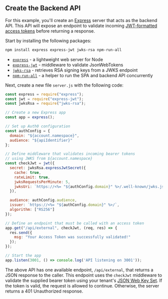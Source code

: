 <!-- markdownlint-disable MD002 MD041 -->

## Create the Backend API

For this example, you'll create an [Express](https://expressjs.com/) server that acts as the backend API. This API will expose an endpoint to validate incoming [JWT-formatted access tokens](https://auth0.com/docs/tokens/concepts/jwts) before returning a response.

Start by installing the following packages:

```bash
npm install express express-jwt jwks-rsa npm-run-all
```

* [`express`](https://github.com/expressjs/express) - a lightweight web server for Node
* [`express-jwt`](https://www.npmjs.com/package/express-jwt) - middleware to validate JsonWebTokens
* [`jwks-rsa`](https://www.npmjs.com/package/jwks-rsa) - retrieves RSA signing keys from a JWKS endpoint
* [`npm-run-all`](https://www.npmjs.com/package/npm-run-all) - a helper to run the SPA and backend API concurrently

Next, create a new file `server.js` with the following code:

```js
const express = require("express");
const jwt = require("express-jwt");
const jwksRsa = require("jwks-rsa");

// Create a new Express app
const app = express();

// Set up Auth0 configuration
const authConfig = {
  domain: "${account.namespace}",
  audience: "${apiIdentifier}"
};

// Define middleware that validates incoming bearer tokens
// using JWKS from ${account.namespace}
const checkJwt = jwt({
  secret: jwksRsa.expressJwtSecret({
    cache: true,
    rateLimit: true,
    jwksRequestsPerMinute: 5,
    jwksUri: `https://<%= "${authConfig.domain}" %>/.well-known/jwks.json`
  }),

  audience: authConfig.audience,
  issuer: `https://<%= "${authConfig.domain}" %>/`,
  algorithm: ["RS256"]
});

// Define an endpoint that must be called with an access token
app.get("/api/external", checkJwt, (req, res) => {
  res.send({
    msg: "Your Access Token was successfully validated!"
  });
});

// Start the app
app.listen(3001, () => console.log('API listening on 3001'));
```

The above API has one available endpoint, `/api/external`, that returns a JSON response to the caller. This endpoint uses the `checkJwt` middleware to validate the supplied bearer token using your tenant's [JSON Web Key Set](https://auth0.com/docs/jwks). If the token is valid, the request is allowed to continue. Otherwise, the server returns a 401 Unauthorized response.
